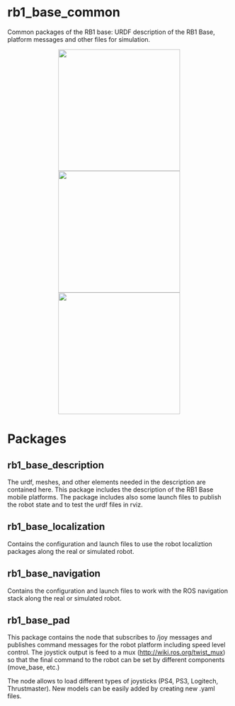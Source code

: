 rb1_base_common
===============
Common packages of the RB1 base: URDF description of the RB1 Base, platform messages and other files for simulation.

<p align="center">
  <img src="https://www.roscomponents.com/760-big_default/rb-1-base.jpg" width="275" />
  <img src="  https://www.roscomponents.com/761-thickbox_default/rb-1-base.jpg
" width="275" />
  <img src="https://www.roscomponents.com/759-thickbox_default/rb-1-base.jpg" width="275" /> 
</p>

<h1>Packages</h1>

<h2>rb1_base_description</h2>

The urdf, meshes, and other elements needed in the description are contained here. This package includes the description of the RB1 Base mobile platforms.
The package includes also some launch files to publish the robot state and to test the urdf files in rviz.

<h2>rb1_base_localization</h2>

Contains the configuration and launch files to use the robot localiztion packages along the real or simulated robot.

<h2>rb1_base_navigation</h2>

Contains the configuration and launch files to work with the ROS navigation stack along the real or simulated robot.

<h2>rb1_base_pad</h2>

This package contains the node that subscribes to /joy messages and publishes command messages for the robot platform including speed level control. The joystick output is feed to a mux (http://wiki.ros.org/twist_mux) so that the final command to the robot can be set by different components (move_base, etc.)

The node allows to load different types of joysticks (PS4, PS3, Logitech, Thrustmaster). New models can be easily added by creating new .yaml files.

<!-- For RB-1 instructions and tutorials, please see ... -->
